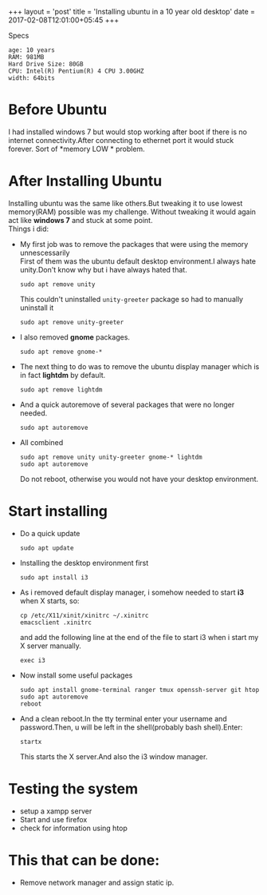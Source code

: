 +++
layout = 'post'
title = 'Installing ubuntu in a 10 year old desktop'
date = 2017-02-08T12:01:00+05:45
+++

Specs

    age: 10 years 
    RAM: 981MB
    Hard Drive Size: 80GB
    CPU: Intel(R) Pentium(R) 4 CPU 3.00GHZ
    width: 64bits

<!--more-->
# Before Ubuntu

I had installed windows 7 but would stop working after boot if there is no internet connectivity.After connecting to ethernet port it would stuck forever. Sort of \*memory LOW \* problem.


# After Installing Ubuntu

Installing ubuntu was the same like others.But tweaking it to use lowest memory(RAM) possible was my challenge.
Without tweaking it would again act like **windows 7** and stuck at some point.   
Things i did: 

-   My first job was to remove the packages that were using the memory unnescessarily   
    First of them was the ubuntu default desktop environment.I always hate unity.Don't know why but i have always hated that.
    
        sudo apt remove unity
    
    This couldn't uninstalled `unity-greeter` package so had to manually uninstall it
    
        sudo apt remove unity-greeter

-   I also removed **gnome** packages.
    
        sudo apt remove gnome-*

-   The next thing to do was to remove the ubuntu display manager which is in fact **lightdm** by default.
    
        sudo apt remove lightdm

-   And a quick autoremove of several packages that were no longer needed.
    
        sudo apt autoremove

-   All combined 
    
        sudo apt remove unity unity-greeter gnome-* lightdm 
        sudo apt autoremove
    
    <div class="important">
    Do not reboot, otherwise you would not have your desktop environment.
    
    </div>


# Start installing

-   Do a quick update 
    
        sudo apt update

-   Installing the desktop environment first
    
        sudo apt install i3
-   As i removed default display manager, i somehow needed to start **i3** when X starts, so:
    
        cp /etc/X11/xinit/xinitrc ~/.xinitrc
        emacsclient .xinitrc
    
    and add the following line at the end of the file to start i3 when i start my X server manually.
    
        exec i3
-   Now install some useful packages
    
        sudo apt install gnome-terminal ranger tmux openssh-server git htop
        sudo apt autoremove
        reboot
-   And a clean reboot.In the tty terminal enter your username and password.Then, u will be left in the shell(probably bash shell).Enter: 
    
        startx
    
    This starts the X server.And also the i3 window manager.


# Testing the system

-   setup a xampp server
-   Start and use firefox
-   check for information using htop


# This that can be done:

-   Remove network manager and assign static ip.
